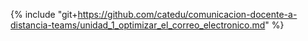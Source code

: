 {% include "git+https://github.com/catedu/comunicacion-docente-a-distancia-teams/unidad_1_optimizar_el_correo_electronico.md" %} 